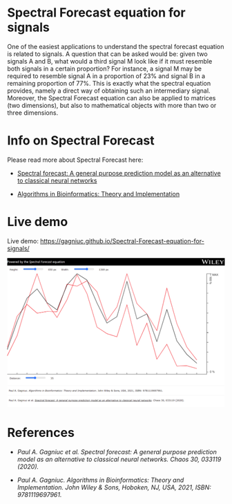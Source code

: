# Spectral Forecast equation for signals
One of the easiest applications to understand the spectral forecast equation is related to signals. A question that can be asked would be: given two signals A and B, what would a third signal M look like if it must resemble both signals in a certain proportion? For instance, a signal M may be required to resemble signal A in a proportion of 23% and signal B in a remaining proportion of 77%. This is exactly what the spectral equation provides, namely a direct way of obtaining such an intermediary signal. Moreover, the Spectral Forecast equation can also be applied to matrices (two dimensions), but also to mathematical objects with more than two or three dimensions.


# Info on Spectral Forecast
 Please read more about Spectral Forecast here:
 
- [Spectral forecast: A general purpose prediction model as an alternative to classical neural networks](https://aip.scitation.org/doi/10.1063/1.5120818)

- [Algorithms in Bioinformatics: Theory and Implementation](https://www.wiley.com/en-ag/Algorithms+in+Bioinformatics%3A+Theory+and+Implementation-p-9781119697961)
 
 # Live demo

Live demo: https://gagniuc.github.io/Spectral-Forecast-equation-for-signals/

<kbd><img src="https://github.com/Gagniuc/Spectral-Forecast-equation-for-signals/blob/main/%5BG%5D%20Spectral%20Forecast%20equation%20for%20signals.png" /></kbd>

# References

- <i>Paul A. Gagniuc et al. Spectral forecast: A general purpose prediction model as an alternative to classical neural networks. Chaos 30, 033119 (2020).</i>

- <i>Paul A. Gagniuc. Algorithms in Bioinformatics: Theory and Implementation. John Wiley & Sons, Hoboken, NJ, USA, 2021, ISBN: 9781119697961.</i>
